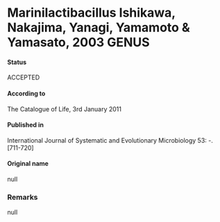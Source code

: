 # Marinilactibacillus Ishikawa, Nakajima, Yanagi, Yamamoto & Yamasato, 2003 GENUS

#### Status
ACCEPTED

#### According to
The Catalogue of Life, 3rd January 2011

#### Published in
International Journal of Systematic and Evolutionary Microbiology 53: -. [711-720]

#### Original name
null

### Remarks
null